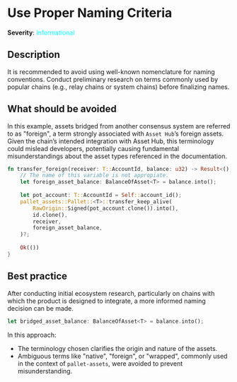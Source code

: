 # Use Proper Naming Criteria

**Severity**: <span style="color:cyan;">Informational</span>

## Description

It is recommended to avoid using well-known nomenclature for naming conventions. Conduct preliminary research on terms commonly used by popular chains (e.g., relay chains or system chains) before finalizing names.

## What should be avoided

In this example, assets bridged from another consensus system are referred to as "foreign", a term strongly associated with `Asset Hub`’s foreign assets. Given the chain’s intended integration with Asset Hub, this terminology could mislead developers, potentially causing fundamental misunderstandings about the asset types referenced in the documentation.

```rust
fn transfer_foreign(receiver: T::AccountId, balance: u32) -> Result<(), Error> {
    // The name of this variable is not appropiate.
    let foreign_asset_balance: BalanceOfAsset<T> = balance.into();
    
    let pot_account: T::AccountId = Self::account_id();
    pallet_assets::Pallet::<T>::transfer_keep_alive(
        RawOrigin::Signed(pot_account.clone()).into(),
        id.clone(),
        receiver,
        foreign_asset_balance,
    )?;
    
    Ok(())
}
```

## Best practice

After conducting initial ecosystem research, particularly on chains with which the product is designed to integrate, a more informed naming decision can be made.

```rust
let bridged_asset_balance: BalanceOfAsset<T> = balance.into();
```

In this approach:

- The terminology chosen clarifies the origin and nature of the assets.
- Ambiguous terms like "native", "foreign", or "wrapped", commonly used in the context of `pallet-assets`, were avoided to prevent misunderstanding.
